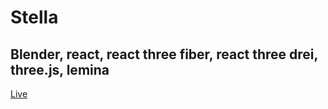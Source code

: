 # Stella
## Blender, react, react three fiber, react three drei, three.js, lemina
[Live](https://stella-coral.vercel.app/)
